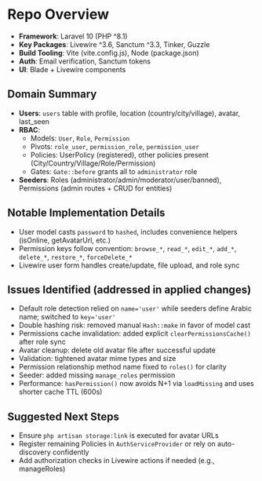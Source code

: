 # Repo Overview

- **Framework**: Laravel 10 (PHP ^8.1)
- **Key Packages**: Livewire ^3.6, Sanctum ^3.3, Tinker, Guzzle
- **Build Tooling**: Vite (vite.config.js), Node (package.json)
- **Auth**: Email verification, Sanctum tokens
- **UI**: Blade + Livewire components

## Domain Summary
- **Users**: `users` table with profile, location (country/city/village), avatar, last_seen
- **RBAC**:
  - Models: `User`, `Role`, `Permission`
  - Pivots: `role_user`, `permission_role`, `permission_user`
  - Policies: UserPolicy (registered), other policies present (City/Country/Village/Role/Permission)
  - Gates: `Gate::before` grants all to `administrator` role
- **Seeders**: Roles (administrator/admin/moderator/user/banned), Permissions (admin routes + CRUD for entities)

## Notable Implementation Details
- User model casts `password` to `hashed`, includes convenience helpers (isOnline, getAvatarUrl, etc.)
- Permission keys follow convention: `browse_*`, `read_*`, `edit_*`, `add_*`, `delete_*`, `restore_*`, `forceDelete_*`
- Livewire user form handles create/update, file upload, and role sync

## Issues Identified (addressed in applied changes)
- Default role detection relied on `name='user'` while seeders define Arabic name; switched to `key='user'`
- Double hashing risk: removed manual `Hash::make` in favor of model cast
- Permissions cache invalidation: added explicit `clearPermissionsCache()` after role sync
- Avatar cleanup: delete old avatar file after successful update
- Validation: tightened avatar mime types and size
- Permission relationship method name fixed to `roles()` for clarity
- Seeder: added missing `manage_roles` permission
- Performance: `hasPermission()` now avoids N+1 via `loadMissing` and uses shorter cache TTL (600s)

## Suggested Next Steps
- Ensure `php artisan storage:link` is executed for avatar URLs
- Register remaining Policies in `AuthServiceProvider` or rely on auto-discovery confidently
- Add authorization checks in Livewire actions if needed (e.g., manageRoles)